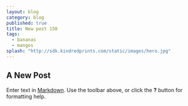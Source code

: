 ```yaml
---
layout: blog
category: blog
published: true
title: New post 150
tags: 
  - bananas
  - mangos
splash: "http://sdk.kindredprints.com/static/images/hero.jpg"
---
```


## A New Post

Enter text in [Markdown](http://daringfireball.net/projects/markdown/). Use the toolbar above, or click the **?** button for formatting help.